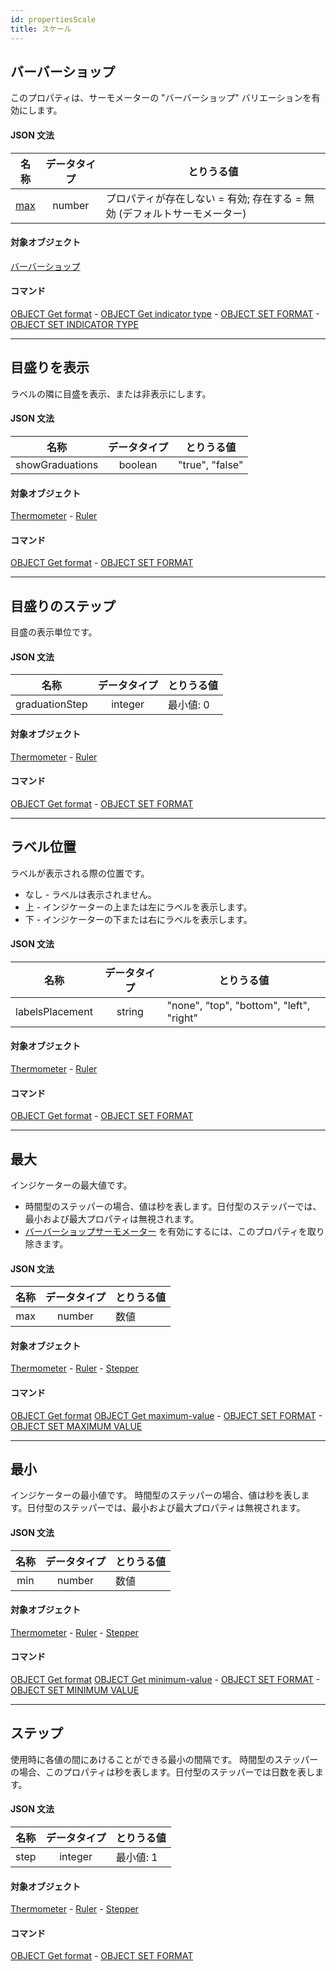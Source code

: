 ```yaml
---
id: propertiesScale
title: スケール
---
```


## バーバーショップ

このプロパティは、サーモメーターの "バーバーショップ" バリエーションを有効にします。

#### JSON 文法

|     名称     | データタイプ | とりうる値                                                         |
| :--------: | :----: | ------------------------------------------------------------- |
| [max](#最大) | number | プロパティが存在しない = 有効; 存在する = 無効 (デフォルトサーモメーター) |

#### 対象オブジェクト

[バーバーショップ](progressIndicator.md#バーバーショップ)

#### コマンド

[OBJECT Get format](../commands-legacy/object-get-format.md) - [OBJECT Get indicator type](../commands-legacy/object-get-indicator-type.md) - [OBJECT SET FORMAT](../commands-legacy/object-set-format.md) - [OBJECT SET INDICATOR TYPE](../commands-legacy/object-set-indicator-type.md)

---

## 目盛りを表示

ラベルの隣に目盛を表示、または非表示にします。

#### JSON 文法

|        名称       |  データタイプ | とりうる値           |
| :-------------: | :-----: | --------------- |
| showGraduations | boolean | "true", "false" |

#### 対象オブジェクト

[Thermometer](progressIndicator.md#default-thermometer) - [Ruler](ruler.md)

#### コマンド

[OBJECT Get format](../commands-legacy/object-get-format.md) - [OBJECT SET FORMAT](../commands-legacy/object-set-format.md)

---

## 目盛りのステップ

目盛の表示単位です。

#### JSON 文法

|       名称       |  データタイプ | とりうる値                  |
| :------------: | :-----: | ---------------------- |
| graduationStep | integer | 最小値: 0 |

#### 対象オブジェクト

[Thermometer](progressIndicator.md#default-thermometer) - [Ruler](ruler.md)

#### コマンド

[OBJECT Get format](../commands-legacy/object-get-format.md) - [OBJECT SET FORMAT](../commands-legacy/object-set-format.md)

---

## ラベル位置

ラベルが表示される際の位置です。

- なし - ラベルは表示されません。
- 上 - インジケーターの上または左にラベルを表示します。
- 下 - インジケーターの下または右にラベルを表示します。

#### JSON 文法

|        名称       | データタイプ | とりうる値                                    |
| :-------------: | :----: | ---------------------------------------- |
| labelsPlacement | string | "none", "top", "bottom", "left", "right" |

#### 対象オブジェクト

[Thermometer](progressIndicator.md#default-thermometer) - [Ruler](ruler.md)

#### コマンド

[OBJECT Get format](../commands-legacy/object-get-format.md) - [OBJECT SET FORMAT](../commands-legacy/object-set-format.md)

---

## 最大

インジケーターの最大値です。

- 時間型のステッパーの場合、値は秒を表します。日付型のステッパーでは、最小および最大プロパティは無視されます。
- [バーバーショップサーモメーター](progressIndicator.md#バーバーショップ) を有効にするには、このプロパティを取り除きます。

#### JSON 文法

|  名称 | データタイプ | とりうる値 |
| :-: | :----: | ----- |
| max | number | 数値    |

#### 対象オブジェクト

[Thermometer](progressIndicator.md#default-thermometer) - [Ruler](ruler.md) - [Stepper](stepper.md)

#### コマンド

[OBJECT Get format](../commands-legacy/object-get-format.md) [OBJECT Get maximum-value](../commands-legacy/object-get-maximum-value.md) - [OBJECT SET FORMAT](../commands-legacy/object-set-format.md) - [OBJECT SET MAXIMUM VALUE](../commands-legacy/object-set-maximum-value.md)

---

## 最小

インジケーターの最小値です。 時間型のステッパーの場合、値は秒を表します。日付型のステッパーでは、最小および最大プロパティは無視されます。

#### JSON 文法

|  名称 | データタイプ | とりうる値 |
| :-: | :----: | ----- |
| min | number | 数値    |

#### 対象オブジェクト

[Thermometer](progressIndicator.md#default-thermometer) - [Ruler](ruler.md) - [Stepper](stepper.md)

#### コマンド

[OBJECT Get format](../commands-legacy/object-get-format.md) [OBJECT Get minimum-value](../commands-legacy/object-get-minimum-value.md) - [OBJECT SET FORMAT](../commands-legacy/object-set-format.md) - [OBJECT SET MINIMUM VALUE](../commands-legacy/object-set-minimum-value.md)

---

## ステップ

使用時に各値の間にあけることができる最小の間隔です。 時間型のステッパーの場合、このプロパティは秒を表します。日付型のステッパーでは日数を表します。

#### JSON 文法

|  名称  |  データタイプ | とりうる値                  |
| :--: | :-----: | ---------------------- |
| step | integer | 最小値: 1 |

#### 対象オブジェクト

[Thermometer](progressIndicator.md#default-thermometer) - [Ruler](ruler.md) - [Stepper](stepper.md)

#### コマンド

[OBJECT Get format](../commands-legacy/object-get-format.md) - [OBJECT SET FORMAT](../commands-legacy/object-set-format.md)
